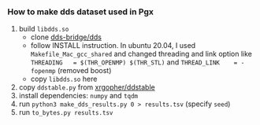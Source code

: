 ### How to make dds dataset used in Pgx

1. build `libdds.so`
    * clone [dds-bridge/dds](https://github.com/dds-bridge/dds) 
    * follow INSTALL instruction. In ubuntu 20.04, I used `Makefile_Mac_gcc_shared` and changed threading and link option like `THREADING	= $(THR_OPENMP) $(THR_STL)` and `THREAD_LINK	= -fopenmp` (removed boost)
    * copy `libdds.so` here
2. copy `ddstable.py` from [xrgopher/ddstable](https://gitlab.com/xrgopher/ddstable)
3. install dependencies: `numpy` and `tqdm`
3. run `python3 make_dds_results.py 0 > results.tsv` (specify `seed`)
4. run `to_bytes.py results.tsv`

